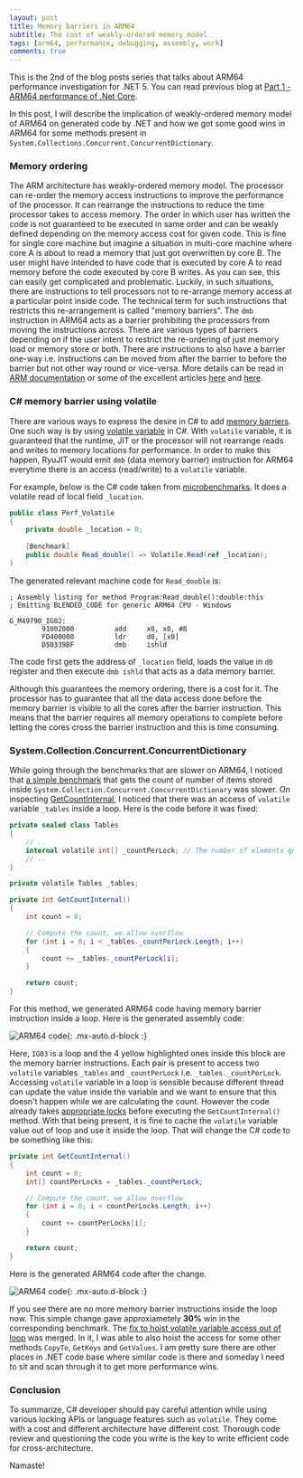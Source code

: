 ```yaml
---
layout: post
title: Memory barriers in ARM64
subtitle: The cost of weakly-ordered memory model
tags: [arm64, performance, debugging, assembly, work]
comments: true
---
```


This is the 2nd of the blog posts series that talks about ARM64 performance investigation for .NET 5. You can read previous blog at [Part 1 - ARM64 performance of .Net Core](..\2020-06-30-Dotnet-Arm64-Performance).

In this post, I will describe the implication of weakly-ordered memory model of ARM64 on generated code by .NET and how we got some good wins in ARM64 for some methods present in `System.Collections.Concurrent.ConcurrentDictionary`.


### Memory ordering

The ARM architecture has weakly-ordered memory model. The processor can re-order the memory access instructions to improve the performance of the processor. It can rearrange the instructions to reduce the time processor takes to access memory. The order in which user has written the code is not guaranteed to be executed in same order and can be weakly defined depending on the memory access cost for given code. This is fine for single core machine but imagine a situation in multi-core machine where core A is about to read a memory that just got overwritten by core B. The user might have intended to have code that is executed by core A to read memory before the code executed by core B writes. As you can see, this can easily get complicated and problematic. Luckily, in such situations, there are instructions to tell processors not to re-arrange memory access at a particular point inside code. The technical term for such instructions that restricts this re-arrangement is called "memory barriers". The `dmb` instruction in ARM64 acts as a barrier prohibiting the processors from moving the instructions across. There are various types of barriers depending on if the user intent to restrict the re-ordering of just memory load or memory store or both. There are instructions to also have a barrier one-way i.e. instructions can be moved from after the barrier to before the barrier but not other way round or vice-versa. More details can be read in [ARM documentation](https://developer.arm.com/docs/den0024/a/memory-ordering) or some of the excellent articles [here](https://preshing.com/20120930/weak-vs-strong-memory-models/) and [here](https://afana.me/archive/2015/07/10/memory-barriers-in-dot-net.aspx/).


### C# memory barrier using volatile

There are various ways to express the desire in C# to add  [memory barriers](https://en.wikipedia.org/wiki/Memory_barrier). One such way is by using [volatile variable](https://docs.microsoft.com/en-us/dotnet/csharp/language-reference/keywords/volatile) in C#. With `volatile` variable, it is guaranteed that the runtime, JIT or the processor will not rearrange reads and writes to memory locations for performance. In order to make this happen, RyuJIT would emit `dmb` (data memory barrier) instruction for ARM64 everytime there is an access (read/write) to a `volatile` variable. 

For example, below is the C# code taken from [microbenchmarks](https://github.com/dotnet/performance/blob/master/src/benchmarks/micro/libraries/System.Threading/Perf.Volatile.cs#L17). It does a volatile read of local field `_location`.

```csharp
public class Perf_Volatile
{
    private double _location = 0;
    
    [Benchmark]
    public double Read_double() => Volatile.Read(ref _location);
}
```

The generated relevant  machine code for `Read_double` is:

```
; Assembly listing for method Program:Read_double():double:this
; Emitting BLENDED_CODE for generic ARM64 CPU - Windows

G_M49790_IG02:
        91002000          add     x0, x0, #8
        FD400000          ldr     d0, [x0]
        D50339BF          dmb     ishld
```

The code first gets the address of `_location` field, loads the value in `d0` register and then execute `dmb ishld` that acts as a data memory barrier.

Although this guarantees the memory ordering, there is a cost for it. The processor has to guarantee that all the data access done before the memory barrier is visible to all the cores after the barrier instruction. This means that the barrier requires all memory operations to complete before letting the cores cross the barrier instruction and this is time consuming.


### System.Collection.Concurrent.ConcurrentDictionary

While going through the benchmarks that are slower on ARM64, I noticed that [a simple benchmark](https://github.com/dotnet/performance/blob/master/src/benchmarks/micro/libraries/System.Collections/Concurrent/Count.cs#L37) that gets the count of number of items stored inside `System.Collection.Concurrent.ConcurrentDictionary` was slower. On inspecting [GetCountInternal](https://github.com/dotnet/runtime/blob/0f834db1fd80cf82e5ef27f72c48af1c911775da/src/libraries/System.Collections.Concurrent/src/System/Collections/Concurrent/ConcurrentDictionary.cs#L1005), I noticed that there was an access of `volatile` variable `_tables` inside a loop. 
Here is the code before it was fixed:

```csharp
private sealed class Tables
{
    // ..
    internal volatile int[] _countPerLock; // The number of elements guarded by each lock.
    // ..
}

private volatile Tables _tables;

private int GetCountInternal()
{
    int count = 0;

    // Compute the count, we allow overflow
    for (int i = 0; i < _tables._countPerLock.Length; i++)
    {
        count += _tables._countPerLock[i];
    }

    return count;
}
```

For this method, we generated ARM64 code having memory barrier instruction inside a loop. Here is the generated assembly code:

![ARM64 code](/assets/img/memory-barrier/code-before.png){: .mx-auto.d-block :}

Here, `IG03` is a loop and the 4 yellow highlighted ones inside this block are the memory barrier instructions. Each pair is present to access two `volatile` variables `_tables` and `_countPerLock` i.e. `_tables._countPerLock`. Accessing `volatile` variable in a loop is sensible because different thread can update the value inside the variable and we want to ensure that this doesn't happen while we are calculating the count. However the code already takes [appropriate locks](https://github.com/dotnet/runtime/blob/0f834db1fd80cf82e5ef27f72c48af1c911775da/src/libraries/System.Collections.Concurrent/src/System/Collections/Concurrent/ConcurrentDictionary.cs#L974) before executing the `GetCountInternal()` method. With that being present, it is fine to cache the `volatile` variable value out of loop and use it inside the loop. That will change the C# code to be something like this:

```csharp
private int GetCountInternal()
{
    int count = 0;
    int[] countPerLocks = _tables._countPerLock;

    // Compute the count, we allow overflow
    for (int i = 0; i < countPerLocks.Length; i++)
    {
        count += countPerLocks[i];
    }

    return count;
}
```

Here is the generated ARM64 code after the change.

![ARM64 code](/assets/img/memory-barrier/code-after.png){: .mx-auto.d-block :}

If you see there are no more memory barrier instructions inside the loop now. This simple change gave approxiametely <b>30%</b> win in the corresponding benchmark. The [fix to hoist volatile variable access out of loop](https://github.com/dotnet/runtime/pull/34225) was merged. In it, I was able to also hoist the access for some other methods `CopyTo`, `GetKeys` and `GetValues`. I am pretty sure there are other places in .NET code base where similar code is there and someday I need to sit and scan through it to get more performance wins.

### Conclusion

To summarize, C# developer should pay careful attention while using various locking APIs or language features such as `volatile`. They come with a cost and different architecture have different cost. Thorough code review and questioning the code you write is the key to write efficient code for cross-architecture.

Namaste!
